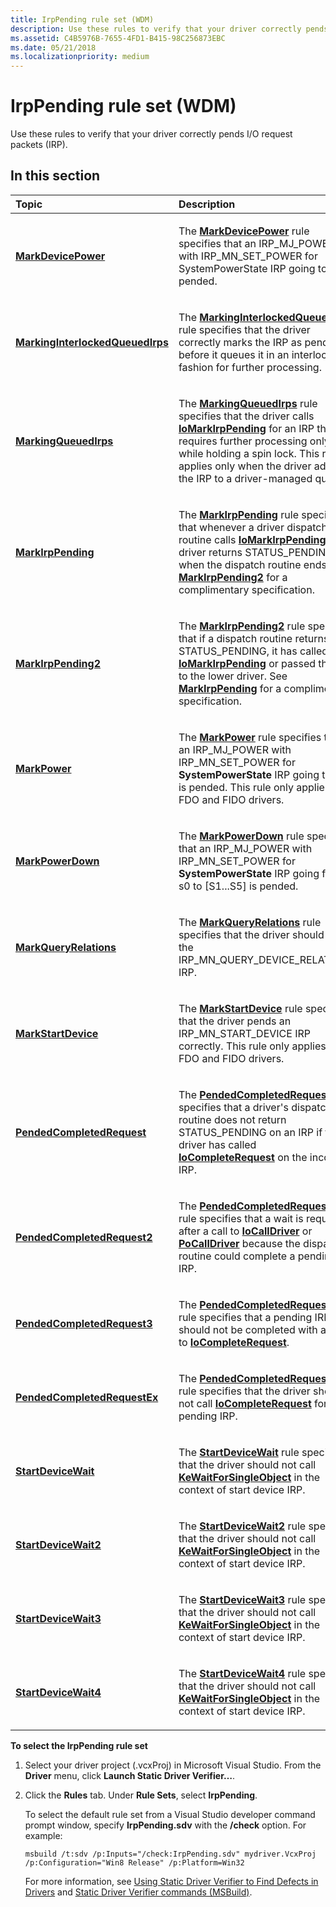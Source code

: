 ```yaml
---
title: IrpPending rule set (WDM)
description: Use these rules to verify that your driver correctly pends I/O request packets (IRP).
ms.assetid: C4B5976B-7655-4FD1-B415-98C256873EBC
ms.date: 05/21/2018
ms.localizationpriority: medium
---
```


# IrpPending rule set (WDM)


Use these rules to verify that your driver correctly pends I/O request packets (IRP).

## In this section


<table>
<colgroup>
<col width="50%" />
<col width="50%" />
</colgroup>
<thead>
<tr class="header">
<th align="left">Topic</th>
<th align="left">Description</th>
</tr>
</thead>
<tbody>
<tr class="odd">
<td align="left"><p><a href="wdm-markdevicepower.md" data-raw-source="[&lt;strong&gt;MarkDevicePower&lt;/strong&gt;](wdm-markdevicepower.md)"><strong>MarkDevicePower</strong></a></p></td>
<td align="left"><p>The <a href="wdm-markdevicepower.md" data-raw-source="[&lt;strong&gt;MarkDevicePower&lt;/strong&gt;](wdm-markdevicepower.md)"><strong>MarkDevicePower</strong></a> rule specifies that an IRP_MJ_POWER with IRP_MN_SET_POWER for SystemPowerState IRP going to S0 is pended.</p></td>
</tr>
<tr class="even">
<td align="left"><p><a href="wdm-markinginterlockedqueuedirps.md" data-raw-source="[&lt;strong&gt;MarkingInterlockedQueuedIrps&lt;/strong&gt;](wdm-markinginterlockedqueuedirps.md)"><strong>MarkingInterlockedQueuedIrps</strong></a></p></td>
<td align="left"><p>The <a href="wdm-markinginterlockedqueuedirps.md" data-raw-source="[&lt;strong&gt;MarkingInterlockedQueuedIrps&lt;/strong&gt;](wdm-markinginterlockedqueuedirps.md)"><strong>MarkingInterlockedQueuedIrps</strong></a> rule specifies that the driver correctly marks the IRP as pending before it queues it in an interlocked fashion for further processing.</p></td>
</tr>
<tr class="odd">
<td align="left"><p><a href="wdm-markingqueuedirps.md" data-raw-source="[&lt;strong&gt;MarkingQueuedIrps&lt;/strong&gt;](wdm-markingqueuedirps.md)"><strong>MarkingQueuedIrps</strong></a></p></td>
<td align="left"><p>The <a href="wdm-markingqueuedirps.md" data-raw-source="[&lt;strong&gt;MarkingQueuedIrps&lt;/strong&gt;](wdm-markingqueuedirps.md)"><strong>MarkingQueuedIrps</strong></a> rule specifies that the driver calls <a href="https://msdn.microsoft.com/library/windows/hardware/ff549422" data-raw-source="[&lt;strong&gt;IoMarkIrpPending&lt;/strong&gt;](https://msdn.microsoft.com/library/windows/hardware/ff549422)"><strong>IoMarkIrpPending</strong></a> for an IRP that requires further processing only while holding a spin lock. This rule applies only when the driver adds the IRP to a driver-managed queue.</p></td>
</tr>
<tr class="even">
<td align="left"><p><a href="wdm-markirppending.md" data-raw-source="[&lt;strong&gt;MarkIrpPending&lt;/strong&gt;](wdm-markirppending.md)"><strong>MarkIrpPending</strong></a></p></td>
<td align="left"><p>The <a href="wdm-markirppending.md" data-raw-source="[&lt;strong&gt;MarkIrpPending&lt;/strong&gt;](wdm-markirppending.md)"><strong>MarkIrpPending</strong></a> rule specifies that whenever a driver dispatch routine calls <a href="https://msdn.microsoft.com/library/windows/hardware/ff549422" data-raw-source="[&lt;strong&gt;IoMarkIrpPending&lt;/strong&gt;](https://msdn.microsoft.com/library/windows/hardware/ff549422)"><strong>IoMarkIrpPending</strong></a>, the driver returns STATUS_PENDING when the dispatch routine ends. See <a href="wdm-markirppending2.md" data-raw-source="[&lt;strong&gt;MarkIrpPending2&lt;/strong&gt;](wdm-markirppending2.md)"><strong>MarkIrpPending2</strong></a> for a complimentary specification.</p></td>
</tr>
<tr class="odd">
<td align="left"><p><a href="wdm-markirppending2.md" data-raw-source="[&lt;strong&gt;MarkIrpPending2&lt;/strong&gt;](wdm-markirppending2.md)"><strong>MarkIrpPending2</strong></a></p></td>
<td align="left"><p>The <a href="wdm-markirppending2.md" data-raw-source="[&lt;strong&gt;MarkIrpPending2&lt;/strong&gt;](wdm-markirppending2.md)"><strong>MarkIrpPending2</strong></a> rule specifies that if a dispatch routine returns STATUS_PENDING, it has called <a href="https://msdn.microsoft.com/library/windows/hardware/ff549422" data-raw-source="[&lt;strong&gt;IoMarkIrpPending&lt;/strong&gt;](https://msdn.microsoft.com/library/windows/hardware/ff549422)"><strong>IoMarkIrpPending</strong></a> or passed the IRP to the lower driver. See <a href="wdm-markirppending.md" data-raw-source="[&lt;strong&gt;MarkIrpPending&lt;/strong&gt;](wdm-markirppending.md)"><strong>MarkIrpPending</strong></a> for a complimentary specification.</p></td>
</tr>
<tr class="even">
<td align="left"><p><a href="wdm-markpower.md" data-raw-source="[&lt;strong&gt;MarkPower&lt;/strong&gt;](wdm-markpower.md)"><strong>MarkPower</strong></a></p></td>
<td align="left"><p>The <a href="wdm-markpower.md" data-raw-source="[&lt;strong&gt;MarkPower&lt;/strong&gt;](wdm-markpower.md)"><strong>MarkPower</strong></a> rule specifies that an IRP_MJ_POWER with IRP_MN_SET_POWER for <strong>SystemPowerState</strong> IRP going to S0 is pended. This rule only applies to FDO and FIDO drivers.</p></td>
</tr>
<tr class="odd">
<td align="left"><p><a href="wdm-markpowerdown.md" data-raw-source="[&lt;strong&gt;MarkPowerDown&lt;/strong&gt;](wdm-markpowerdown.md)"><strong>MarkPowerDown</strong></a></p></td>
<td align="left"><p>The <a href="wdm-markpowerdown.md" data-raw-source="[&lt;strong&gt;MarkPowerDown&lt;/strong&gt;](wdm-markpowerdown.md)"><strong>MarkPowerDown</strong></a> rule specifies that an IRP_MJ_POWER with IRP_MN_SET_POWER for <strong>SystemPowerState</strong> IRP going from s0 to [S1...S5] is pended.</p></td>
</tr>
<tr class="even">
<td align="left"><p><a href="wdm-markqueryrelations.md" data-raw-source="[&lt;strong&gt;MarkQueryRelations&lt;/strong&gt;](wdm-markqueryrelations.md)"><strong>MarkQueryRelations</strong></a></p></td>
<td align="left"><p>The <a href="wdm-markqueryrelations.md" data-raw-source="[&lt;strong&gt;MarkQueryRelations&lt;/strong&gt;](wdm-markqueryrelations.md)"><strong>MarkQueryRelations</strong></a> rule specifies that the driver should pend the IRP_MN_QUERY_DEVICE_RELATIONS IRP.</p></td>
</tr>
<tr class="odd">
<td align="left"><p><a href="wdm-markstartdevice.md" data-raw-source="[&lt;strong&gt;MarkStartDevice&lt;/strong&gt;](wdm-markstartdevice.md)"><strong>MarkStartDevice</strong></a></p></td>
<td align="left"><p>The <a href="wdm-markstartdevice.md" data-raw-source="[&lt;strong&gt;MarkStartDevice&lt;/strong&gt;](wdm-markstartdevice.md)"><strong>MarkStartDevice</strong></a> rule specifies that the driver pends an IRP_MN_START_DEVICE IRP correctly. This rule only applies to FDO and FIDO drivers.</p></td>
</tr>
<tr class="even">
<td align="left"><p><a href="wdm-pendedcompletedrequest.md" data-raw-source="[&lt;strong&gt;PendedCompletedRequest&lt;/strong&gt;](wdm-pendedcompletedrequest.md)"><strong>PendedCompletedRequest</strong></a></p></td>
<td align="left"><p>The <a href="wdm-pendedcompletedrequest.md" data-raw-source="[&lt;strong&gt;PendedCompletedRequest&lt;/strong&gt;](wdm-pendedcompletedrequest.md)"><strong>PendedCompletedRequest</strong></a> rule specifies that a driver&#39;s dispatch routine does not return STATUS_PENDING on an IRP if the driver has called <a href="https://msdn.microsoft.com/library/windows/hardware/ff548343" data-raw-source="[&lt;strong&gt;IoCompleteRequest&lt;/strong&gt;](https://msdn.microsoft.com/library/windows/hardware/ff548343)"><strong>IoCompleteRequest</strong></a> on the incoming IRP.</p></td>
</tr>
<tr class="odd">
<td align="left"><p><a href="wdm-pendedcompletedrequest2.md" data-raw-source="[&lt;strong&gt;PendedCompletedRequest2&lt;/strong&gt;](wdm-pendedcompletedrequest2.md)"><strong>PendedCompletedRequest2</strong></a></p></td>
<td align="left"><p>The <a href="wdm-pendedcompletedrequest2.md" data-raw-source="[&lt;strong&gt;PendedCompletedRequest2&lt;/strong&gt;](wdm-pendedcompletedrequest2.md)"><strong>PendedCompletedRequest2</strong></a> rule specifies that a wait is required after a call to <a href="https://msdn.microsoft.com/library/windows/hardware/ff548336" data-raw-source="[&lt;strong&gt;IoCallDriver&lt;/strong&gt;](https://msdn.microsoft.com/library/windows/hardware/ff548336)"><strong>IoCallDriver</strong></a> or <a href="https://msdn.microsoft.com/library/windows/hardware/ff559654" data-raw-source="[&lt;strong&gt;PoCallDriver&lt;/strong&gt;](https://msdn.microsoft.com/library/windows/hardware/ff559654)"><strong>PoCallDriver</strong></a> because the dispatch routine could complete a pending IRP.</p></td>
</tr>
<tr class="even">
<td align="left"><p><a href="wdm-pendedcompletedrequest3.md" data-raw-source="[&lt;strong&gt;PendedCompletedRequest3&lt;/strong&gt;](wdm-pendedcompletedrequest3.md)"><strong>PendedCompletedRequest3</strong></a></p></td>
<td align="left"><p>The <a href="wdm-pendedcompletedrequest3.md" data-raw-source="[&lt;strong&gt;PendedCompletedRequest3&lt;/strong&gt;](wdm-pendedcompletedrequest3.md)"><strong>PendedCompletedRequest3</strong></a> rule specifies that a pending IRP should not be completed with a call to <a href="https://msdn.microsoft.com/library/windows/hardware/ff548343" data-raw-source="[&lt;strong&gt;IoCompleteRequest&lt;/strong&gt;](https://msdn.microsoft.com/library/windows/hardware/ff548343)"><strong>IoCompleteRequest</strong></a>.</p></td>
</tr>
<tr class="odd">
<td align="left"><p><a href="wdm-pendedcompletedrequestex.md" data-raw-source="[&lt;strong&gt;PendedCompletedRequestEx&lt;/strong&gt;](wdm-pendedcompletedrequestex.md)"><strong>PendedCompletedRequestEx</strong></a></p></td>
<td align="left"><p>The <a href="wdm-pendedcompletedrequestex.md" data-raw-source="[&lt;strong&gt;PendedCompletedRequestEx&lt;/strong&gt;](wdm-pendedcompletedrequestex.md)"><strong>PendedCompletedRequestEx</strong></a> rule specifies that the driver should not call <a href="https://msdn.microsoft.com/library/windows/hardware/ff548343" data-raw-source="[&lt;strong&gt;IoCompleteRequest&lt;/strong&gt;](https://msdn.microsoft.com/library/windows/hardware/ff548343)"><strong>IoCompleteRequest</strong></a> for a pending IRP.</p></td>
</tr>
<tr class="even">
<td align="left"><p><a href="wdm-startdevicewait.md" data-raw-source="[&lt;strong&gt;StartDeviceWait&lt;/strong&gt;](wdm-startdevicewait.md)"><strong>StartDeviceWait</strong></a></p></td>
<td align="left"><p>The <a href="wdm-startdevicewait.md" data-raw-source="[&lt;strong&gt;StartDeviceWait&lt;/strong&gt;](wdm-startdevicewait.md)"><strong>StartDeviceWait</strong></a> rule specifies that the driver should not call <a href="https://msdn.microsoft.com/library/windows/hardware/ff553350" data-raw-source="[&lt;strong&gt;KeWaitForSingleObject&lt;/strong&gt;](https://msdn.microsoft.com/library/windows/hardware/ff553350)"><strong>KeWaitForSingleObject</strong></a> in the context of start device IRP.</p></td>
</tr>
<tr class="odd">
<td align="left"><p><a href="wdm-startdevicewait2.md" data-raw-source="[&lt;strong&gt;StartDeviceWait2&lt;/strong&gt;](wdm-startdevicewait2.md)"><strong>StartDeviceWait2</strong></a></p></td>
<td align="left"><p>The <a href="wdm-startdevicewait2.md" data-raw-source="[&lt;strong&gt;StartDeviceWait2&lt;/strong&gt;](wdm-startdevicewait2.md)"><strong>StartDeviceWait2</strong></a> rule specifies that the driver should not call <a href="https://msdn.microsoft.com/library/windows/hardware/ff553350" data-raw-source="[&lt;strong&gt;KeWaitForSingleObject&lt;/strong&gt;](https://msdn.microsoft.com/library/windows/hardware/ff553350)"><strong>KeWaitForSingleObject</strong></a> in the context of start device IRP.</p></td>
</tr>
<tr class="even">
<td align="left"><p><a href="wdm-startdevicewait3.md" data-raw-source="[&lt;strong&gt;StartDeviceWait3&lt;/strong&gt;](wdm-startdevicewait3.md)"><strong>StartDeviceWait3</strong></a></p></td>
<td align="left"><p>The <a href="wdm-startdevicewait3.md" data-raw-source="[&lt;strong&gt;StartDeviceWait3&lt;/strong&gt;](wdm-startdevicewait3.md)"><strong>StartDeviceWait3</strong></a> rule specifies that the driver should not call <a href="https://msdn.microsoft.com/library/windows/hardware/ff553350" data-raw-source="[&lt;strong&gt;KeWaitForSingleObject&lt;/strong&gt;](https://msdn.microsoft.com/library/windows/hardware/ff553350)"><strong>KeWaitForSingleObject</strong></a> in the context of start device IRP.</p></td>
</tr>
<tr class="odd">
<td align="left"><p><a href="wdm-startdevicewait4.md" data-raw-source="[&lt;strong&gt;StartDeviceWait4&lt;/strong&gt;](wdm-startdevicewait4.md)"><strong>StartDeviceWait4</strong></a></p></td>
<td align="left"><p>The <a href="wdm-startdevicewait4.md" data-raw-source="[&lt;strong&gt;StartDeviceWait4&lt;/strong&gt;](wdm-startdevicewait4.md)"><strong>StartDeviceWait4</strong></a> rule specifies that the driver should not call <a href="https://msdn.microsoft.com/library/windows/hardware/ff553350" data-raw-source="[&lt;strong&gt;KeWaitForSingleObject&lt;/strong&gt;](https://msdn.microsoft.com/library/windows/hardware/ff553350)"><strong>KeWaitForSingleObject</strong></a> in the context of start device IRP.</p></td>
</tr>
</tbody>
</table>

 

**To select the IrpPending rule set**

1.  Select your driver project (.vcxProj) in Microsoft Visual Studio. From the **Driver** menu, click **Launch Static Driver Verifier…**.

2.  Click the **Rules** tab. Under **Rule Sets**, select **IrpPending**.

    To select the default rule set from a Visual Studio developer command prompt window, specify **IrpPending.sdv** with the **/check** option. For example:

    ```
    msbuild /t:sdv /p:Inputs="/check:IrpPending.sdv" mydriver.VcxProj /p:Configuration="Win8 Release" /p:Platform=Win32
    ```

    For more information, see [Using Static Driver Verifier to Find Defects in Drivers](https://msdn.microsoft.com/library/windows/hardware/hh454281) and [Static Driver Verifier commands (MSBuild)](https://msdn.microsoft.com/library/windows/hardware/hh466459).

 

 






